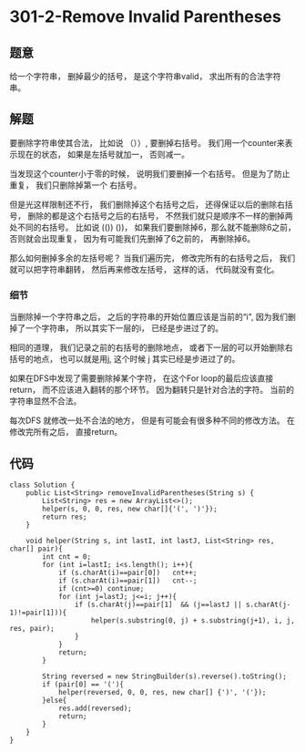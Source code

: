 # 301-2-Remove Invalid Parentheses

## 题意
给一个字符串， 删掉最少的括号， 是这个字符串valid， 求出所有的合法字符串。

## 解题
要删除字符串使其合法， 比如说 （））, 要删掉右括号。 我们用一个counter来表示现在的状态， 如果是左括号就加一， 否则减一。

当发现这个counter小于零的时候， 说明我们要删掉一个右括号。 但是为了防止重复， 我们只删除掉第一个 右括号。

但是光这样限制还不行， 我们删除掉这个右括号之后， 还得保证以后的删除右括号， 删除的都是这个右括号之后的右括号， 不然我们就只是顺序不一样的删掉两处不同的右括号。 比如说 (()) ())， 如果我们要删除掉6，那么就不能删除6之前， 否则就会出现重复， 因为有可能我们先删掉了6之前的， 再删除掉6。

那么如何删掉多余的左括号呢？ 当我们遍历完， 修改完所有的右括号之后， 我们就可以把字符串翻转， 然后再来修改左括号， 这样的话， 代码就没有变化。

### 细节
当删除掉一个字符串之后， 之后的字符串的开始位置应该是当前的“i", 因为我们删掉了一个字符串， 所以其实下一层的i， 已经是步进过了的。

相同的道理， 我们记录之前的右括号的删除地点， 或者下一层的可以开始删除右括号的地点， 也可以就是用j, 这个时候 j 其实已经是步进过了的。

如果在DFS中发现了需要删除掉某个字符， 在这个For loop的最后应该直接return， 而不应该进入翻转的那个环节。 因为翻转只是针对合法的字符。 当前的字符串显然不合法。

每次DFS 就修改一处不合法的地方， 但是有可能会有很多种不同的修改方法。 在修改完所有之后， 直接return。

## 代码
```
class Solution {
    public List<String> removeInvalidParentheses(String s) {
        List<String> res = new ArrayList<>();
        helper(s, 0, 0, res, new char[]{'(', ')'});
        return res;
    }
    
    void helper(String s, int lastI, int lastJ, List<String> res, char[] pair){
        int cnt = 0;
        for (int i=lastI; i<s.length(); i++){
            if (s.charAt(i)==pair[0])   cnt++;
            if (s.charAt(i)==pair[1])   cnt--;
            if (cnt>=0) continue;
            for (int j=lastJ; j<=i; j++){
                if (s.charAt(j)==pair[1]  && (j==lastJ || s.charAt(j-1)!=pair[1])){
                    helper(s.substring(0, j) + s.substring(j+1), i, j, res, pair);
                }
            }
            return;
        }
        
        String reversed = new StringBuilder(s).reverse().toString();
        if (pair[0] == '('){
            helper(reversed, 0, 0, res, new char[] {')', '('});
        }else{
            res.add(reversed);
            return;
        }
    }
}
```